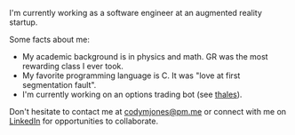 I'm currently working as a software engineer at an augmented reality startup.

Some facts about me:

- My academic background is in physics and math. GR was the most rewarding class I ever took.
- My favorite programming language is C. It was "love at first segmentation fault".
- I'm currently working on an options trading bot (see [thales](https://github.com/cm-jones/thales)).

Don't hesitate to contact me at codymjones@pm.me or connect with me on [LinkedIn](https://linkedin.com/in/cm-jones) for opportunities to collaborate.
